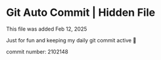 # Git Auto Commit | Hidden File

This file was added Feb 12, 2025

Just for fun and keeping my daily git commit active 🤪

commit number: 2102148

